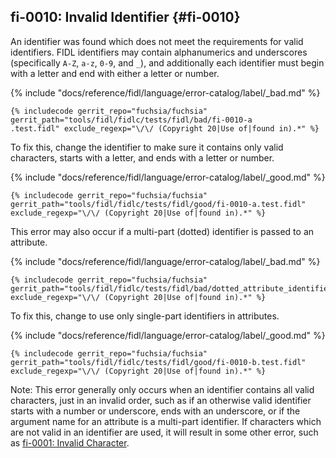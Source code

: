 ## fi-0010: Invalid Identifier {#fi-0010}

An identifier was found which does not meet the requirements for valid
identifiers. FIDL identifiers may contain alphanumerics and underscores
(specifically `A-Z`, `a-z`, `0-9`, and `_`), and additionally each identifier
must begin with a letter and end with either a letter or number.

{% include "docs/reference/fidl/language/error-catalog/label/_bad.md" %}

```fidl
{% includecode gerrit_repo="fuchsia/fuchsia" gerrit_path="tools/fidl/fidlc/tests/fidl/bad/fi-0010-a
.test.fidl" exclude_regexp="\/\/ (Copyright 20|Use of|found in).*" %}
```

To fix this, change the identifier to make sure it contains only valid
characters, starts with a letter, and ends with a letter or number.

{% include "docs/reference/fidl/language/error-catalog/label/_good.md" %}

```fidl
{% includecode gerrit_repo="fuchsia/fuchsia" gerrit_path="tools/fidl/fidlc/tests/fidl/good/fi-0010-a.test.fidl" exclude_regexp="\/\/ (Copyright 20|Use of|found in).*" %}
```

This error may also occur if a multi-part (dotted) identifier is passed to an
attribute.

{% include "docs/reference/fidl/language/error-catalog/label/_bad.md" %}

```fidl
{% includecode gerrit_repo="fuchsia/fuchsia" gerrit_path="tools/fidl/fidlc/tests/fidl/bad/dotted_attribute_identifier.test.fidl" exclude_regexp="\/\/ (Copyright 20|Use of|found in).*" %}
```

To fix this, change to use only single-part identifiers in attributes.

{% include "docs/reference/fidl/language/error-catalog/label/_good.md" %}

```fidl
{% includecode gerrit_repo="fuchsia/fuchsia" gerrit_path="tools/fidl/fidlc/tests/fidl/good/fi-0010-b.test.fidl" exclude_regexp="\/\/ (Copyright 20|Use of|found in).*" %}
```

Note: This error generally only occurs when an identifier contains all valid
characters, just in an invalid order, such as if an otherwise valid identifier
starts with a number or underscore, ends with an underscore, or if the argument
name for an attribute is a multi-part identifier. If characters which are not
valid in an identifier are used, it will result in some other error, such as
[fi-0001: Invalid Character](#fi-0001).
